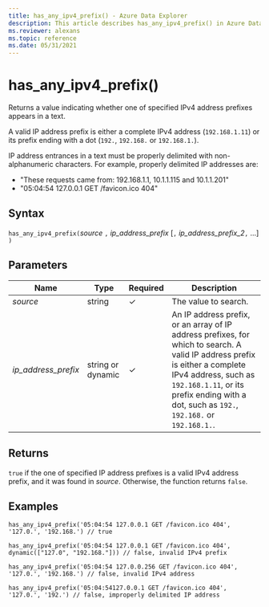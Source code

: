 ```yaml
---
title: has_any_ipv4_prefix() - Azure Data Explorer
description: This article describes has_any_ipv4_prefix() in Azure Data Explorer.
ms.reviewer: alexans
ms.topic: reference
ms.date: 05/31/2021
---
```

# has_any_ipv4_prefix()

Returns a value indicating whether one of specified IPv4 address prefixes appears in a text.

A valid IP address prefix is either a complete IPv4 address (`192.168.1.11`) or its prefix ending with a dot (`192.`, `192.168.` or `192.168.1.`).

IP address entrances in a text must be properly delimited with non-alphanumeric characters. For example, properly delimited IP addresses are:

 * "These requests came from: 192.168.1.1, 10.1.1.115 and 10.1.1.201"
 * "05:04:54 127.0.0.1 GET /favicon.ico 404"

## Syntax

`has_any_ipv4_prefix(`*source* `,` *ip_address_prefix* [`,` *ip_address_prefix_2*`,` ...] `)`  

## Parameters

| Name | Type | Required | Description |
|--|--|--|--|
| *source*| string | &check; | The value to search.|
| *ip_address_prefix*| string or dynamic | &check; | An IP address prefix, or an array of IP address prefixes, for which to search. A valid IP address prefix is either a complete IPv4 address, such as `192.168.1.11`, or its prefix ending with a dot, such as `192.`, `192.168.` or `192.168.1.`.|

## Returns

`true` if the one of specified IP address prefixes is a valid IPv4 address prefix, and it was found in *source*. Otherwise, the function returns `false`.

## Examples

```kusto
has_any_ipv4_prefix('05:04:54 127.0.0.1 GET /favicon.ico 404', '127.0.', '192.168.') // true

has_any_ipv4_prefix('05:04:54 127.0.0.1 GET /favicon.ico 404', dynamic(["127.0", "192.168."])) // false, invalid IPv4 prefix

has_any_ipv4_prefix('05:04:54 127.0.0.256 GET /favicon.ico 404', '127.0.', '192.168.') // false, invalid IPv4 address

has_any_ipv4_prefix('05:04:54127.0.0.1 GET /favicon.ico 404', '127.0.', '192.') // false, improperly delimited IP address
```

